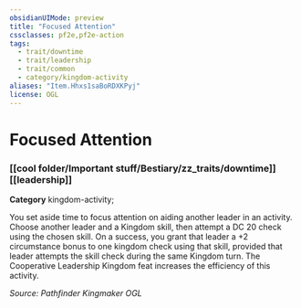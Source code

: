 ```yaml
---
obsidianUIMode: preview
title: "Focused Attention"
cssclasses: pf2e,pf2e-action
tags:
  - trait/downtime
  - trait/leadership
  - trait/common
  - category/kingdom-activity
aliases: "Item.Hhxs1saBoRDXKPyj"
license: OGL
---
```

# Focused Attention

### [[cool folder/Important stuff/Bestiary/zz_traits/downtime]][[leadership]]

**Category** kingdom-activity; 




You set aside time to focus attention on aiding another leader in an activity. Choose another leader and a Kingdom skill, then attempt a DC 20 check using the chosen skill. On a success, you grant that leader a +2 circumstance bonus to one kingdom check using that skill, provided that leader attempts the skill check during the same Kingdom turn. The Cooperative Leadership Kingdom feat increases the efficiency of this activity.

*Source: Pathfinder Kingmaker*
*OGL*